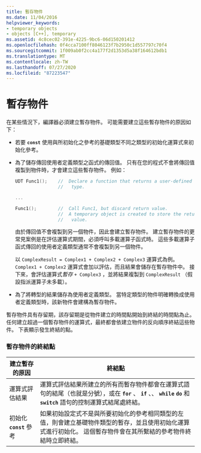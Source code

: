 ```yaml
---
title: 暫存物件
ms.date: 11/04/2016
helpviewer_keywords:
- temporary objects
- objects [C++], temporary
ms.assetid: 4c8cec02-391e-4225-9bc6-06d150201412
ms.openlocfilehash: 0f4cca7100ff8046123f7b2950c1d557797c70f4
ms.sourcegitcommit: 1f009ab0f2cc4a177f2d1353d5a38f164612bdb1
ms.translationtype: MT
ms.contentlocale: zh-TW
ms.lasthandoff: 07/27/2020
ms.locfileid: "87223547"
---
```

# <a name="temporary-objects"></a>暫存物件

在某些情況下，編譯器必須建立暫存物件。 可能需要建立這些暫存物件的原因如下：

- 若要 **`const`** 使用與所初始化之參考的基礎類型不同之類型的初始化運算式來初始化參考。

- 為了儲存傳回使用者定義類型之函式的傳回值。 只有在您的程式不會將傳回值複製到物件時，才會建立這些暫存物件。 例如：

    ```cpp
    UDT Func1();    //  Declare a function that returns a user-defined
                    //   type.

    ...

    Func1();        //  Call Func1, but discard return value.
                    //  A temporary object is created to store the return
                    //   value.
    ```

   由於傳回值不會複製到另一個物件，因此會建立暫存物件。 建立暫存物件的更常見案例是在評估運算式期間，必須呼叫多載運算子函式時。 這些多載運算子函式傳回的使用者定義類型通常不會複製到另一個物件。

   以 `ComplexResult = Complex1 + Complex2 + Complex3` 運算式為例。 `Complex1 + Complex2` 運算式會加以評估，而且結果會儲存在暫存物件中。 接下來，會評估運算式*暫存* `+ Complex3` ，並將結果複製到 `ComplexResult` （假設指派運算子未多載）。

- 為了將轉型的結果儲存為使用者定義類型。 當特定類型的物件明確轉換成使用者定義類型時，該新物件會建構為暫存物件。

暫存物件具有存留期，該存留期是從物件建立的時間點開始到終結的時間點為止。 任何建立超過一個暫存物件的運算式，最終都會依建立物件的反向順序終結這些物件。 下表顯示發生終結的點。

### <a name="destruction-points-for-temporary-objects"></a>暫存物件的終結點

|建立暫存的原因|終結點|
|------------------------------|-----------------------|
|運算式評估結果|運算式評估結果所建立的所有而暫存物件都會在運算式語句的結尾（也就是分號），或在 **`for`** 、 **`if`** 、、 **`while`** **`do`** 和 **`switch`** 語句的控制運算式結尾處終結。|
|初始化 **`const`** 參考|如果初始設定式不是與所要初始化的參考相同類型的左值，則會建立基礎物件類型的暫存，並且使用初始化運算式進行初始化。 這個暫存物件會在其所繫結的參考物件終結時立即終結。|
